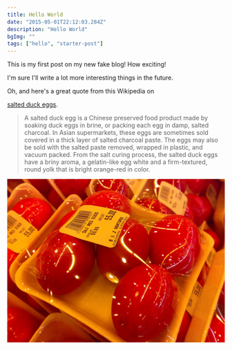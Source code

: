 ```yaml
---
title: Hello World
date: "2015-05-01T22:12:03.284Z"
description: "Hello World"
bgImg: ""
tags: ["hello", "starter-post"]
---
```


This is my first post on my new fake blog! How exciting!

I'm sure I'll write a lot more interesting things in the future.

Oh, and here's a great quote from this Wikipedia on

<a href="http://en.wikipedia.org/wiki/Salted_duck_egg" target="_blank">salted duck eggs</a>.

> A salted duck egg is a Chinese preserved food product made by soaking duck
> eggs in brine, or packing each egg in damp, salted charcoal. In Asian
> supermarkets, these eggs are sometimes sold covered in a thick layer of salted
> charcoal paste. The eggs may also be sold with the salted paste removed,
> wrapped in plastic, and vacuum packed. From the salt curing process, the
> salted duck eggs have a briny aroma, a gelatin-like egg white and a
> firm-textured, round yolk that is bright orange-red in color.

![Chinese Salty Egg](./salty_egg.jpg)
